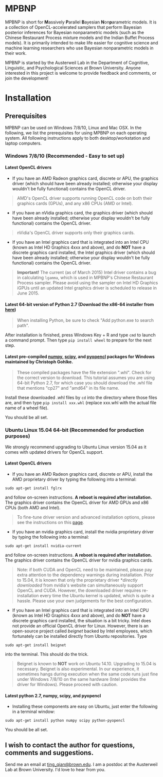 MPBNP
=====

MPBNP is short for **M**assively **P**arallel **B**ayesian **N**on**p**arametric models. It is a collection of OpenCL-accelerated samplers that perform Bayesian posterior inferences for Bayesian nonparametric models (such as the Chinese Restaurant Process mixture models and the Indian Buffet Process models). It is primarily intended to make life easier for cognitive science and machine learning researchers who use Bayesian nonparametric models in their work.

MPBNP is started by the Austerweil Lab in the Department of Cognitive, Linguistic, and Psychological Sciences at Brown University. Anyone interested in this project is welcome to provide feedback and comments, or join the development!


# Installation #

## Prerequisites ##

MPBNP can be used on Windows 7/8/10, Linux and Mac OSX. In the following, we list the prerequisites for using MPBNP on each operating system. All following instructions apply to both desktop/workstation and laptop computers.

### Windows 7/8/10 (Recommended - Easy to set up) ###

#### Latest OpenCL drivers ####

* If you have an AMD Radeon graphics card, discrete or APU, the graphics driver (which should have been already installed; otherwise your display wouldn't be fully functional) contains the OpenCL driver. 

> AMD's OpenCL driver supports running OpenCL code on both their graphics cards (GPUs), and any x86 CPUs (AMD or Intel).

* If you have an nVidia graphics card, the graphics driver (which should have been already installed; otherwise your display wouldn't be fully functional) contains the OpenCL driver. 

> nVidia's OpenCL driver supports only their graphics cards.

* If you have an Intel graphics card that is integrated into an Intel CPU (known as Intel HD Graphics 4xxx and above), and do **NOT** have a discrete graphics card installed, the Intel graphics driver (which should have been already installed; otherwise your display wouldn't be fully functional) contains the OpenCL driver. 

> **Important!** The current (as of March 2015) Intel driver contains a bug in calculating ``lgamma``, which is used in MPBNP's Chinese Restaurant Process sampler. Please avoid using the sampler on Intel HD Graphics iGPUs until an updated Intel graphics driver is scheduled to release in June 2015.

#### Latest 64-bit version of Python 2.7 (Download the x86-64 installer from [here](https://www.python.org/downloads/release/python-279/)) ####
> When installing Python, be sure to check "Add python.exe to search path".

After installation is finished, press Windows Key + R and type `cmd` to launch a command prompt. Then type `pip install wheel` to prepare for the next step.

#### Latest pre-compiled [numpy](http://www.lfd.uci.edu/~gohlke/pythonlibs/#numpy), [scipy](http://www.lfd.uci.edu/~gohlke/pythonlibs/#scipy), and [pyopencl](http://www.lfd.uci.edu/~gohlke/pythonlibs/#pyopencl) packages for Windows maintained by Christoph Gohlke. ####

> These compiled packages have the file extension ".whl". Check for the correct version to download. This tutorial assumes you are using 64-bit Python 2.7, for which case you should download the .whl file that mentions "cp27" and "amd64" in its file name.

Install these downloaded .whl files by ``cd`` into the directory where those files are, and then type `pip install xxx.whl` (replace xxx.whl with the actual file name of a wheel file).

You should be all set.

### Ubuntu Linux 15.04 64-bit (Recommended for production purposes) ###

We strongly recommend upgrading to Ubuntu Linux version 15.04 as it comes with updated drivers for OpenCL support.

#### Latest OpenCL drivers ####

* If you have an AMD Radeon graphics card, discrete or APU, install the AMD proprietary driver by typing the following into a terminal:

`sudo apt-get install fglrx`
    
and follow on-screen instructions. **A reboot is required after installation.** The graphics driver contains the OpenCL driver for AMD GPUs and x86 CPUs (both AMD and Intel).

> To fine-tune driver version and advanced installation options, please see the instructions on this [page](https://help.ubuntu.com/community/BinaryDriverHowto/AMD). 

* If you have an nvidia graphics card, install the nvidia proprietary driver by typing the following into a terminal:

`sudo apt-get install nvidia-current`

and follow on-screen instructions. **A reboot is required after installation.** The graphics driver contains the OpenCL driver for nvidia graphics cards.

> Note: if both CUDA and OpenCL need to be maintained, please pay extra attention to the dependency warnings during installation. Prior to 15.04, it is known that only the proprietary driver **directly downloaded* from nvidia's website can simultaneously support OpenCL and CUDA. However, the downloaded driver requires re-installation every time the Ubuntu kernel is updated, which is quite a hassle. Please use your own judgements for the best configuration.

* If you have an Intel graphics card that is integrated into an Intel CPU (known as Intel HD Graphics 4xxx and above), and do **NOT** have a discrete graphics card installed, the situation is a bit tricky. Intel does not provide an official OpenCL driver for Linux. However, there is an open-source project called *beignet* backed by Intel employees, which fortunately can be installed directly from Ubuntu repositories. Type

`sudo apt-get install beignet`

into the terminal. This should do the trick.
 
> Beignet is known to **NOT** work on Ubuntu 14.10. Upgrading to 15.04 is necessary. Beignet is also experimental. In our experience, it sometimes hangs during execution when the same code runs just fine under Windows 7/8/10 on the same hardware (Intel provides the driver for Windows). Please proceed with caution.

#### Latest python 2.7, numpy, scipy, and pyopencl ####
  
* Installing these components are easy on Ubuntu, just enter the following in a terminal window:

`sudo apt-get install python numpy scipy python-pyopencl`

You should be all set.

I wish to contact the author for questions, comments and suggestions.
---
Send me an email at ting_qian@brown.edu. I am a postdoc at the Austerweil Lab at Brown University. I'd love to hear from you.
